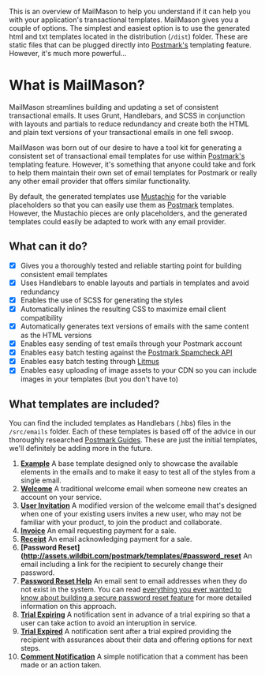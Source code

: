 This is an overview of MailMason to help you understand if it can help you with your application's transactional templates. MailMason gives you a couple of options. The simplest and easiest option is to use the generated html and txt templates located in the distribution (`/dist`) folder. These are static files that can be plugged directly into [Postmark's](https://postmarkapp.com) templating feature. However, it's much more powerful...

# What is MailMason?

MailMason streamlines building and updating a set of consistent transactional emails. It uses Grunt, Handlebars, and SCSS in conjunction with layouts and partials to reduce redundancy and create both the HTML and plain text versions of your transactional emails in one fell swoop.

MailMason was born out of our desire to have a tool kit for generating a consistent set of transactional email templates for use within [Postmark's](https://postmarkapp.com) templating feature. However, it's something that anyone could take and fork to help them maintain their own set of email templates for Postmark or really any other email provider that offers similar functionality.

By default, the generated templates use [Mustachio](https://github.com/wildbit/mustachio) for the variable placeholders so that you can easily use them as [Postmark](https://postmarkapp.com) templates. However, the Mustachio pieces are only placeholders, and the generated templates could easily be adapted to work with any email provider.

## What can it do?

* [X] Gives you a thoroughly tested and reliable starting point for building consistent email templates
* [X] Uses Handlebars to enable layouts and partials in templates and avoid redundancy
* [X] Enables the use of SCSS for generating the styles
* [X] Automatically inlines the resulting CSS to maximize email client compatibility
* [X] Automatically generates text versions of emails with the same content as the HTML versions
* [X] Enables easy sending of test emails through your Postmark account
* [X] Enables easy batch testing against the [Postmark Spamcheck API](http://spamcheck.postmarkapp.com)
* [X] Enables easy batch testing through [Litmus](http://litmus.com)
* [X] Enables easy uploading of image assets to your CDN so you can include images in your templates (but you don't have to)

## What templates are included?

You can find the included templates as Handlebars (.hbs) files in the `/src/emails` folder. Each of these templates is based off of the advice in our thoroughly researched [Postmark Guides](https://postmarkapp.com/guides). These are just the initial templates, we'll definitely be adding more in the future.

1. **[Example](http://assets.wildbit.com/postmark/templates/#example)** A base template designed only to showcase the available elements in the emails and to make it easy to test all of the styles from a single email.
1. **[Welcome](http://assets.wildbit.com/postmark/templates/#welcome)** A traditional welcome email when someone new creates an account on your service.
1. **[User Invitation](http://assets.wildbit.com/postmark/templates/#user_invitation)** A modified version of the welcome email that's designed when one of your existing users invites a new user, who may not be familiar with your product, to join the product and collaborate.
1. **[Invoice](http://assets.wildbit.com/postmark/templates/#invoice)** An email requesting payment for a sale.
1. **[Receipt](http://assets.wildbit.com/postmark/templates/#receipt)** An email acknowledging payment for a sale.
1. **[Password Reset](http://assets.wildbit.com/postmark/templates/#password_reset** An email including a link for the recipient to securely change their password.
1. **[Password Reset Help](http://assets.wildbit.com/postmark/templates/#password_reset_help)** An email sent to email addresses when they do not exist in the system. You can read [everything you ever wanted to know about building a secure password reset feature](https://www.troyhunt.com/everything-you-ever-wanted-to-know/) for more detailed information on this approach.
1. **[Trial Expiring](http://assets.wildbit.com/postmark/templates/#trial_expiring)** A notification sent in advance of a trial expiring so that a user can take action to avoid an interuption in service.
1. **[Trial Expired](http://assets.wildbit.com/postmark/templates/#trial_expired)** A notification sent after a trial expired providing the recipient with assurances about their data and offering options for next steps.
1. **[Comment Notification](http://assets.wildbit.com/postmark/templates/#comment_notification)** A simple notification that a comment has been made or an action taken.